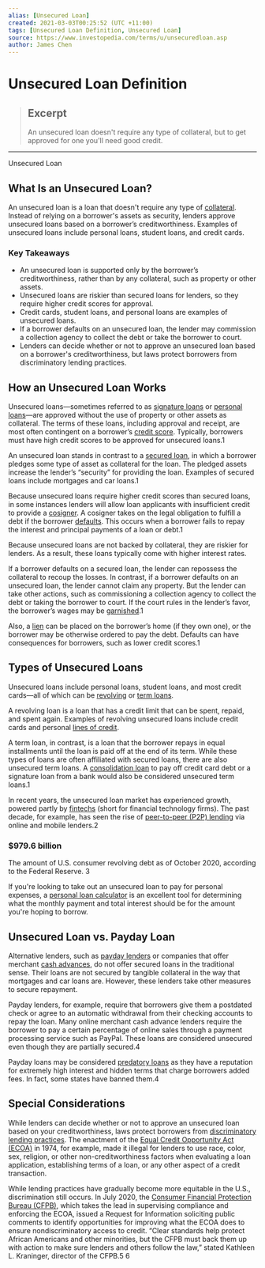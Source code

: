 ```yaml
---
alias: [Unsecured Loan]
created: 2021-03-03T00:25:52 (UTC +11:00)
tags: [Unsecured Loan Definition, Unsecured Loan]
source: https://www.investopedia.com/terms/u/unsecuredloan.asp
author: James Chen
---
```


# Unsecured Loan Definition

> ## Excerpt
> An unsecured loan doesn't require any type of collateral, but to get approved for one you'll need good credit.

---

Unsecured Loan
## What Is an Unsecured Loan?

An unsecured loan is a loan that doesn't require any type of [collateral](https://www.investopedia.com/terms/c/collateral.asp). Instead of relying on a borrower's assets as security, lenders approve unsecured loans based on a borrower’s creditworthiness. Examples of unsecured loans include personal loans, student loans, and credit cards.

### Key Takeaways

-   An unsecured loan is supported only by the borrower’s creditworthiness, rather than by any collateral, such as property or other assets.
-   Unsecured loans are riskier than secured loans for lenders, so they require higher credit scores for approval.
-   Credit cards, student loans, and personal loans are examples of unsecured loans.
-   If a borrower defaults on an unsecured loan, the lender may commission a collection agency to collect the debt or take the borrower to court.
-   Lenders can decide whether or not to approve an unsecured loan based on a borrower's creditworthiness, but laws protect borrowers from discriminatory lending practices.

## How an Unsecured Loan Works

Unsecured loans—sometimes referred to as [signature loans](https://www.investopedia.com/terms/s/signature_loan.asp) or [personal loans](https://www.investopedia.com/best-personal-loans-4773300)—are approved without the use of property or other assets as collateral. The terms of these loans, including approval and receipt, are most often contingent on a borrower’s [credit score](https://www.investopedia.com/terms/c/credit_score.asp). Typically, borrowers must have high credit scores to be approved for unsecured loans.1

An unsecured loan stands in contrast to a [secured loan](https://www.investopedia.com/terms/s/secureddebt.asp), in which a borrower pledges some type of asset as collateral for the loan. The pledged assets increase the lender’s “security” for providing the loan. Examples of secured loans include mortgages and car loans.1

Because unsecured loans require higher credit scores than secured loans, in some instances lenders will allow loan applicants with insufficient credit to provide a [cosigner](https://www.investopedia.com/terms/c/co_sign.asp). A cosigner takes on the legal obligation to fulfill a debt if the borrower [defaults](https://www.investopedia.com/terms/d/default2.asp). This occurs when a borrower fails to repay the interest and principal payments of a loan or debt.1

Because unsecured loans are not backed by collateral, they are riskier for lenders. As a result, these loans typically come with higher interest rates.

If a borrower defaults on a secured loan, the lender can repossess the collateral to recoup the losses. In contrast, if a borrower defaults on an unsecured loan, the lender cannot claim any property. But the lender can take other actions, such as commissioning a collection agency to collect the debt or taking the borrower to court. If the court rules in the lender’s favor, the borrower’s wages may be [garnished](https://www.investopedia.com/terms/g/garnishment.asp).1

Also, a [lien](https://www.investopedia.com/terms/l/lien.asp) can be placed on the borrower’s home (if they own one), or the borrower may be otherwise ordered to pay the debt. Defaults can have consequences for borrowers, such as lower credit scores.1

## Types of Unsecured Loans

Unsecured loans include personal loans, student loans, and most credit cards—all of which can be [revolving](https://www.investopedia.com/terms/r/revolvingcredit.asp) or [term loans](https://www.investopedia.com/terms/t/termloan.asp).

A revolving loan is a loan that has a credit limit that can be spent, repaid, and spent again. Examples of revolving unsecured loans include credit cards and personal [lines of credit](https://www.investopedia.com/terms/l/lineofcredit.asp).

A term loan, in contrast, is a loan that the borrower repays in equal installments until the loan is paid off at the end of its term. While these types of loans are often affiliated with secured loans, there are also unsecured term loans. A [consolidation loan](https://www.investopedia.com/terms/d/debtconsolidation.asp) to pay off credit card debt or a signature loan from a bank would also be considered unsecured term loans.1

In recent years, the unsecured loan market has experienced growth, powered partly by [fintechs](https://www.investopedia.com/terms/f/fintech.asp) (short for financial technology firms). The past decade, for example, has seen the rise of [peer-to-peer (P2P) lending](https://www.investopedia.com/terms/p/peer-to-peer-lending.asp) via online and mobile lenders.2

### $979.6 billion

The amount of U.S. consumer revolving debt as of October 2020, according to the Federal Reserve. 3

If you're looking to take out an unsecured loan to pay for personal expenses, a [personal loan calculator](https://www.investopedia.com/personal-loan-calculator-5082130) is an excellent tool for determining what the monthly payment and total interest should be for the amount you're hoping to borrow.

## Unsecured Loan vs. Payday Loan

Alternative lenders, such as [payday lenders](https://www.investopedia.com/terms/p/payday-loans.asp) or companies that offer merchant [cash advances](https://www.investopedia.com/terms/c/cashadvance.asp), do not offer secured loans in the traditional sense. Their loans are not secured by tangible collateral in the way that mortgages and car loans are. However, these lenders take other measures to secure repayment.

Payday lenders, for example, require that borrowers give them a postdated check or agree to an automatic withdrawal from their checking accounts to repay the loan. Many online merchant cash advance lenders require the borrower to pay a certain percentage of online sales through a payment processing service such as PayPal. These loans are considered unsecured even though they are partially secured.4

Payday loans may be considered [predatory loans](https://www.investopedia.com/terms/p/predatory_lending.asp) as they have a reputation for extremely high interest and hidden terms that charge borrowers added fees. In fact, some states have banned them.4

## Special Considerations

While lenders can decide whether or not to approve an unsecured loan based on your creditworthiness, laws protect borrowers from [discriminatory lending practices](https://www.investopedia.com/the-history-of-lending-discrimination-5076948). The enactment of the [Equal Credit Opportunity Act (ECOA)](https://www.investopedia.com/terms/e/ecoa.asp) in 1974, for example, made it illegal for lenders to use race, color, sex, religion, or other non-creditworthiness factors when evaluating a loan application, establishing terms of a loan, or any other aspect of a credit transaction.

While lending practices have gradually become more equitable in the U.S., discrimination still occurs. In July 2020, the [Consumer Financial Protection Bureau (CFPB)](https://www.investopedia.com/terms/c/consumer-financial-protection-bureau-cfpb.asp), which takes the lead in supervising compliance and enforcing the ECOA, issued a Request for Information soliciting public comments to identify opportunities for improving what the ECOA does to ensure nondiscriminatory access to credit. “Clear standards help protect African Americans and other minorities, but the CFPB must back them up with action to make sure lenders and others follow the law,” stated Kathleen L. Kraninger, director of the CFPB.5 6

